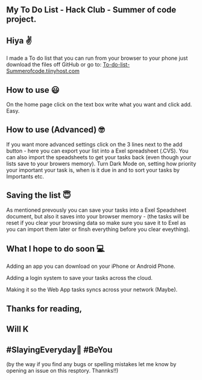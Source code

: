 ## My To Do List - Hack Club - Summer of code project.
## Hiya ✌
I made a To do list that you can run from your browser to your phone just download the files off GitHub or go to: [To-do-list-Summerofcode.tiinyhost.com](https://to-do-listsummerofmakingcode.tiiny.site)

## How to use 😃
On the home page click on the text box write what you want and click add. Easy.

## How to use (Advanced) 🤓
If you want more advanced settings click on the 3 lines next to the add button - here you can export your list into a Exel spreadsheet (.CVS). You can also import the speadsheets to get your tasks back (even though your lists save to your browers memory). Turn Dark Mode on, setting how priority your important your task is, when is it due in and to sort your tasks by Importants etc.

## Saving the list 😇
As mentioned prevously you can save your tasks into a Exel Speadsheet document, but also it saves into your browser memory - (the tasks will be reset if you clear your browsing data so make sure you save it to Exel as you can import them later or finsh everything before you clear eveything).

## What I hope to do soon 💻
Adding an app you can download on your iPhone or Android Phone.

Adding a login system to save your tasks across the cloud.

Making it so the Web App tasks syncs across your network (Maybe).

## Thanks for reading,
## Will K 
## #SlayingEveryday💅 #BeYou 
(by the way if you find any bugs or spelling mistakes let me know by opening an issue on this resptory. Thannks!!)
